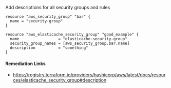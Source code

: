 
Add descriptions for all security groups and rules

```hcl
resource "aws_security_group" "bar" {
  name = "security-group"
}

resource "aws_elasticache_security_group" "good_example" {
  name                 = "elasticache-security-group"
  security_group_names = [aws_security_group.bar.name]
  description          = "something"
}
```

#### Remediation Links
 - https://registry.terraform.io/providers/hashicorp/aws/latest/docs/resources/elasticache_security_group#description

